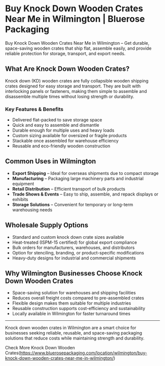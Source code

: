 # Buy Knock Down Wooden Crates Near Me in Wilmington | Bluerose Packaging

Buy Knock Down Wooden Crates Near Me in Wilmington – Get durable, space-saving wooden crates that ship flat, assemble easily, and provide reliable protection for storage, transport, and export needs.

## What Are Knock Down Wooden Crates?

Knock down (KD) wooden crates are fully collapsible wooden shipping crates designed for easy storage and transport. They are built with interlocking panels or fasteners, making them simple to assemble and disassemble multiple times without losing strength or durability.

### Key Features & Benefits

- Delivered flat-packed to save storage space  
- Quick and easy to assemble and dismantle  
- Durable enough for multiple uses and heavy loads  
- Custom sizing available for oversized or fragile products  
- Stackable once assembled for warehouse efficiency  
- Reusable and eco-friendly wooden construction  

## Common Uses in Wilmington

- **Export Shipping** – Ideal for overseas shipments due to compact storage  
- **Manufacturing** – Packaging large machinery parts and industrial equipment  
- **Retail Distribution** – Efficient transport of bulk products  
- **Trade Shows & Events** – Easy to ship, assemble, and repack displays or exhibits  
- **Storage Solutions** – Convenient for temporary or long-term warehousing needs  

## Wholesale Supply Options

- Standard and custom knock down crate sizes available  
- Heat-treated (ISPM-15 certified) for global export compliance  
- Bulk orders for manufacturers, warehouses, and distributors  
- Option for stenciling, branding, or product-specific modifications  
- Heavy-duty designs for industrial and commercial shipments  

## Why Wilmington Businesses Choose Knock Down Wooden Crates

- Space-saving solution for warehouses and shipping facilities  
- Reduces overall freight costs compared to pre-assembled crates  
- Flexible design makes them suitable for multiple industries  
- Reusable construction supports cost-efficiency and sustainability  
- Locally available in Wilmington for faster turnaround times  

---

Knock down wooden crates in Wilmington are a smart choice for businesses seeking reliable, reusable, and space-saving packaging solutions that reduce costs while maintaining strength and durability.

Check More Knock Down Wooden Crates(https://www.bluerosepackaging.com/location/wilmington/buy-knock-down-wooden-crates-near-me-in-wilmington/)
